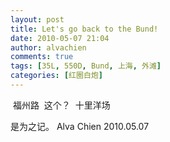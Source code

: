 ```yaml
---
layout: post
title: Let's go back to the Bund!
date: 2010-05-07 21:04
author: alvachien
comments: true
tags: [35L, 550D, Bund, 上海, 外滩]
categories: [红圈白炮]
---
```

<img src="http://farm5.static.flickr.com/4066/4584477342_4a167221ed_b.jpg" alt="" />
福州路

<img src="http://farm5.static.flickr.com/4004/4583848725_420ea94051_b.jpg" alt=""  />
这个？

<img src="http://farm5.static.flickr.com/4006/4583848601_4a61a3d689_b.jpg" alt="" />
十里洋场

是为之记。
Alva Chien
2010.05.07
